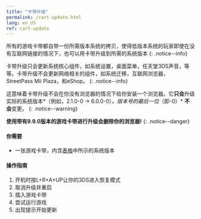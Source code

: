 ```yaml
---
title: "卡带升级"
permalink: /cart-update.html
lang: en_US
ref: cart-update
---
```


所有的游戏卡带都自带一份所需版本系统的拷贝，使得低版本系统的玩家即使在没有互联网链接的情况下，也可以用卡带升级到所需的系统版本
{: .notice--info}

卡带升级只会更新系统核心组件，如系统设置，桌面菜单，任天堂3DS声音，等等。卡带升级不会更新网络相关的组件，如系统迁移，互联网浏览器，StreetPass Mii Plaza，和eShop。
{: .notice--info}

这意味着卡带升级不会在你没有浏览器的情况下给你安装一个浏览器。它**只会**升级实际的系统版本*（例如，2.1.0-0 -> 6.0.0-0）*。版本号的最后一位*（即-0）* **不会**变更。
{: .notice--warning}

**使用带有9.9.0版本的游戏卡带进行升级会删除你的浏览器!**
{: .notice--danger}

#### 你需要

* 一张游戏卡带，内含[表格](http://www.3dsdb.com/)中所示的系统版本

#### 操作指南

1. 开机时按L+R+A+UP让你的3DS进入恢复模式
2. 取消升级并重启
3. 插入游戏卡带
4. 尝试运行游戏
5. 出现提示开始更新
